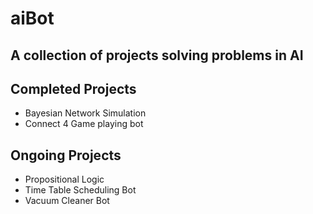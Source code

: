 # aiBot #
## A collection of projects solving problems in AI ##

## Completed Projects ##
* Bayesian Network Simulation
* Connect 4 Game playing bot

## Ongoing Projects ##
* Propositional Logic
* Time Table Scheduling Bot
* Vacuum Cleaner Bot
